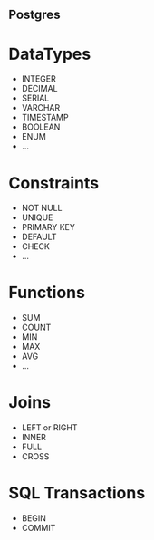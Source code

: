 ## Postgres

# DataTypes
- INTEGER
- DECIMAL
- SERIAL
- VARCHAR
- TIMESTAMP
- BOOLEAN
- ENUM
- ...

# Constraints
- NOT NULL
- UNIQUE
- PRIMARY KEY
- DEFAULT
- CHECK
- ...

# Functions
- SUM
- COUNT
- MIN
- MAX
- AVG
- ...

# Joins
- LEFT or RIGHT
- INNER
- FULL
- CROSS

# SQL Transactions
- BEGIN
- COMMIT